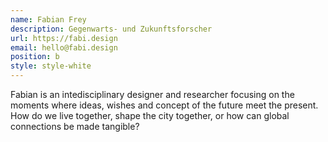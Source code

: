 ```yaml
---
name: Fabian Frey
description: Gegenwarts- und Zukunftsforscher
url: https://fabi.design
email: hello@fabi.design
position: b
style: style-white
---
```

Fabian is an intedisciplinary designer and researcher focusing on the moments where ideas, wishes and concept of the future meet the present. How do we live together, shape the city together, or how can global connections be made tangible?